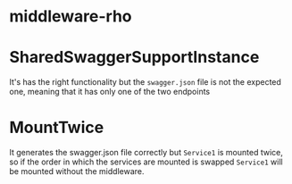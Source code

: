 # middleware-rho
# SharedSwaggerSupportInstance
It's has the right functionality but the `swagger.json` file is not the expected one, meaning that it has only one of the two endpoints

# MountTwice
It generates the swagger.json file correctly but `Service1` is mounted twice, so if the order in which the services are mounted is swapped `Service1` will be mounted without the middleware.

